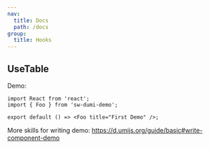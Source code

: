 ```yaml
---
nav:
  title: Docs
  path: /docs
group:
  title: Hooks
---
```


## UseTable

Demo:

```tsx
import React from 'react';
import { Foo } from 'sw-dumi-demo';

export default () => <Foo title="First Demo" />;
```

More skills for writing demo: https://d.umijs.org/guide/basic#write-component-demo
